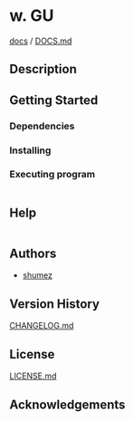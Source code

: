 <!--
Filename: 	README.md
Project: 	/Users/shume/Developer/mnemosyne/docs/Fornix/w_GU
Author: 	shumez <https://github.com/shumez>
Created: 	2018-06-15 20:45:4
Modified: 	2019-01-26 11:23:51
-----
Copyright (c) 2019 shumez
-->

# w. GU


[docs] / [DOCS.md]


## Description


## Getting Started



### Dependencies



### Installing



### Executing program

```
```

## Help

```
```

## Authors

* [shumez]

## Version History

[CHANGELOG.md]

## License

[LICENSE.md]


## Acknowledgements


<!-- ------------------------------- -->
[shumez]: shumez
[DOCS.md]: docs/DOCS.md
[docs]: docs/
[CHANGELOG.md]: CHANGELOG.md
[LICENSE.md]: LICENSE.md
